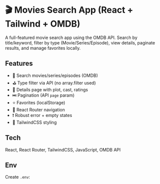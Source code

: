 # 🎬 Movies Search App (React + Tailwind + OMDB)

A full-featured movie search app using the OMDB API. Search by title/keyword, filter by type (Movie/Series/Episode), view details, paginate results, and manage favorites locally.

## Features
- 🔎 Search movies/series/episodes (OMDB)
- ⛳ Type filter via API (no array.filter used)
- 📄 Details page with plot, cast, ratings
- ⏭️ Pagination (API `page` param)
- ⭐ Favorites (localStorage)
- 🧭 React Router navigation
- ❗ Robust error + empty states
- 🎨 TailwindCSS styling

## Tech
React, React Router, TailwindCSS, JavaScript, OMDB API

## Env
Create `.env`:
